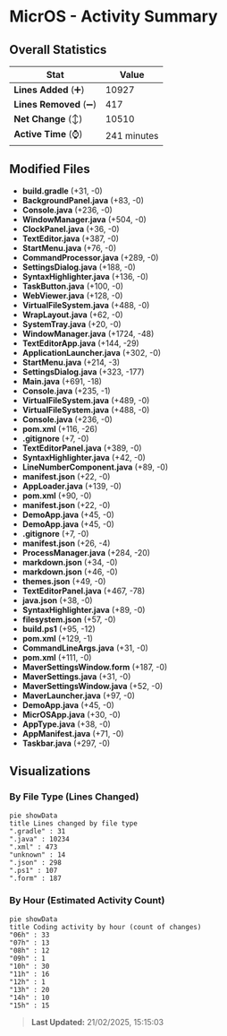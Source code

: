 # MicrOS - Activity Summary 

## Overall Statistics

| Stat                   | Value                                                             |
| ---------------------- | ----------------------------------------------------------------- |
| **Lines Added** (➕)   | 10927                                          |
| **Lines Removed** (➖) | 417                                        |
| **Net Change** (↕)    | 10510                |
| **Active Time** (⌚)   | 241 minutes |


## Modified Files
- **build.gradle** (+31, -0)
- **BackgroundPanel.java** (+83, -0)
- **Console.java** (+236, -0)
- **WindowManager.java** (+504, -0)
- **ClockPanel.java** (+36, -0)
- **TextEditor.java** (+387, -0)
- **StartMenu.java** (+76, -0)
- **CommandProcessor.java** (+289, -0)
- **SettingsDialog.java** (+188, -0)
- **SyntaxHighlighter.java** (+136, -0)
- **TaskButton.java** (+100, -0)
- **WebViewer.java** (+128, -0)
- **VirtualFileSystem.java** (+488, -0)
- **WrapLayout.java** (+62, -0)
- **SystemTray.java** (+20, -0)
- **WindowManager.java** (+1724, -48)
- **TextEditorApp.java** (+144, -29)
- **ApplicationLauncher.java** (+302, -0)
- **StartMenu.java** (+214, -3)
- **SettingsDialog.java** (+323, -177)
- **Main.java** (+691, -18)
- **Console.java** (+235, -1)
- **VirtualFileSystem.java** (+489, -0)
- **VirtualFileSystem.java** (+488, -0)
- **Console.java** (+236, -0)
- **pom.xml** (+116, -26)
- **.gitignore** (+7, -0)
- **TextEditorPanel.java** (+389, -0)
- **SyntaxHighlighter.java** (+42, -0)
- **LineNumberComponent.java** (+89, -0)
- **manifest.json** (+22, -0)
- **AppLoader.java** (+139, -0)
- **pom.xml** (+90, -0)
- **manifest.json** (+22, -0)
- **DemoApp.java** (+45, -0)
- **DemoApp.java** (+45, -0)
- **.gitignore** (+7, -0)
- **manifest.json** (+26, -4)
- **ProcessManager.java** (+284, -20)
- **markdown.json** (+34, -0)
- **markdown.json** (+46, -0)
- **themes.json** (+49, -0)
- **TextEditorPanel.java** (+467, -78)
- **java.json** (+38, -0)
- **SyntaxHighlighter.java** (+89, -0)
- **filesystem.json** (+57, -0)
- **build.ps1** (+95, -12)
- **pom.xml** (+129, -1)
- **CommandLineArgs.java** (+31, -0)
- **pom.xml** (+111, -0)
- **MaverSettingsWindow.form** (+187, -0)
- **MaverSettings.java** (+31, -0)
- **MaverSettingsWindow.java** (+52, -0)
- **MaverLauncher.java** (+97, -0)
- **DemoApp.java** (+45, -0)
- **MicrOSApp.java** (+30, -0)
- **AppType.java** (+38, -0)
- **AppManifest.java** (+71, -0)
- **Taskbar.java** (+297, -0)

## Visualizations

### By File Type (Lines Changed)

```mermaid
pie showData
title Lines changed by file type
".gradle" : 31
".java" : 10234
".xml" : 473
"unknown" : 14
".json" : 298
".ps1" : 107
".form" : 187
```

### By Hour (Estimated Activity Count)

```mermaid
pie showData
title Coding activity by hour (count of changes)
"06h" : 33
"07h" : 13
"08h" : 12
"09h" : 1
"10h" : 30
"11h" : 16
"12h" : 1
"13h" : 20
"14h" : 10
"15h" : 15
```


> **Last Updated:** 21/02/2025, 15:15:03